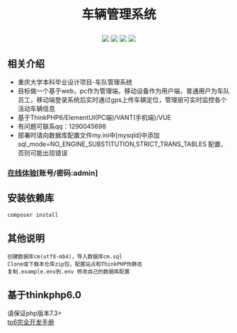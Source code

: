 # <h1><p align="center">车辆管理系统</p></h1>

<p align="center">
    <img src="https://svg.hamm.cn/badge.svg?key=Base&value=ThinkPHP6"/>
    <img src="https://svg.hamm.cn/badge.svg?key=Data&value=MySQL5.7"/>
    <img src="https://svg.hamm.cn/badge.svg?key=Runtime&value=PHP7.3"/>
    <img src="https://svg.hamm.cn/badge.svg?key=License&value=Apache-2.0"/>
</p>

## 相关介绍

- 重庆大学本科毕业设计项目-车队管理系统
- 目标做一个基于web，pc作为管理端，移动设备作为用户端，普通用户为车队员工，移动端登录系统后实时通过gps上传车辆定位，管理层可实时监控各个活动车辆信息
- 基于ThinkPHP6/ElementUI(PC端)/VANT(手机端)/VUE
- 有问题可联系qq：1290045698
- 部署时请向数据库配置文件my.ini中[mysqld]中添加  sql_mode=NO_ENGINE_SUBSTITUTION,STRICT_TRANS_TABLES  配置，否则可能出现错误


### <a href="https://car.aoaoao.me/" target="_blank">在线体验</a>[账号/密码:admin]


## 安装依赖库

~~~
composer install
~~~

## 其他说明

~~~
创建数据库cm(utf8-mb4)，导入数据库cm.sql
Clone或下载本仓库zip包，配置站点和ThinkPHP伪静态
复制.example.env到.env 修改自己的数据库配置
~~~

## 基于thinkphp6.0

请保证php版本7.3+<br>
[tp6完全开发手册](https://www.kancloud.cn/manual/thinkphp6_0/content)